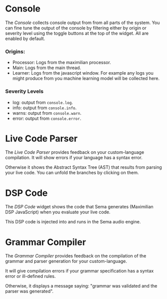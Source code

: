 # Console
The *Console* collects console output from from all parts of the system. You can fine tune the output of the console by filtering either by origin or severity level using the toggle buttons at the top of the widget. All are enabled by default.

### Origins:
- Processor: Logs from the maximilian processor.
- Main: Logs from the main thread.
- Learner: Logs from the javascript window. For example any logs you might produce from you machine learning model will be collected here.

### Severity Levels
- log: output from `console.log`.
- info: output from `console.info`.
- warns: output from `console.warn`.
- error: output from `console.error`.

# Live Code Parser
The _Live Code Parser_ provides feedback on your custom-language compilation. It will show errors if your language has a syntax error.

Otherwise it shows the Abstract Syntax Tree (AST) that results from parsing your live code. You can unfold the branches by clicking on them.

# DSP Code
The _DSP Code_ widget shows the code that Sema generates (Maximilian DSP JavaScript) when you evaluate your live code.

This DSP code is injected into and runs in the Sema audio engine.

# Grammar Compiler
The _Grammar Compiler_ provides feedback on the compilation of the grammar and parser generation for your custom-language.

It will give compilation errors if your grammar specification has a syntax error or ill-defined rules.

Otherwise, it displays a message saying: "grammar was validated and the parser was generated".